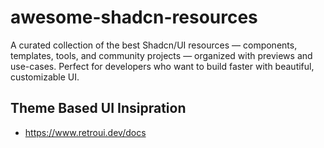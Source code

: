 # awesome-shadcn-resources
A curated collection of the best Shadcn/UI resources — components, templates, tools, and community projects — organized with previews and use-cases. Perfect for developers who want to build faster with beautiful, customizable UI.



## Theme Based UI Insipration

- https://www.retroui.dev/docs

